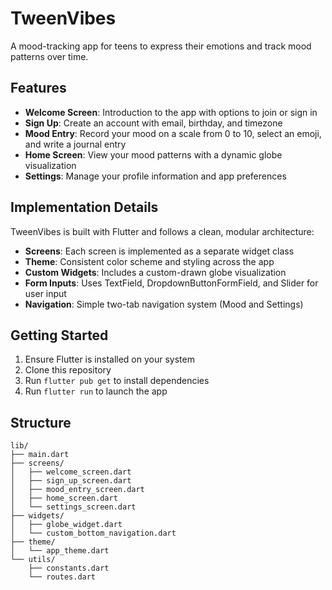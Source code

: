 # TweenVibes

A mood-tracking app for teens to express their emotions and track mood patterns over time.

## Features

- **Welcome Screen**: Introduction to the app with options to join or sign in
- **Sign Up**: Create an account with email, birthday, and timezone
- **Mood Entry**: Record your mood on a scale from 0 to 10, select an emoji, and write a journal entry
- **Home Screen**: View your mood patterns with a dynamic globe visualization
- **Settings**: Manage your profile information and app preferences

## Implementation Details

TweenVibes is built with Flutter and follows a clean, modular architecture:

- **Screens**: Each screen is implemented as a separate widget class
- **Theme**: Consistent color scheme and styling across the app
- **Custom Widgets**: Includes a custom-drawn globe visualization
- **Form Inputs**: Uses TextField, DropdownButtonFormField, and Slider for user input
- **Navigation**: Simple two-tab navigation system (Mood and Settings)

## Getting Started

1. Ensure Flutter is installed on your system
2. Clone this repository
3. Run `flutter pub get` to install dependencies
4. Run `flutter run` to launch the app

## Structure

```
lib/
├── main.dart
├── screens/
│   ├── welcome_screen.dart
│   ├── sign_up_screen.dart
│   ├── mood_entry_screen.dart
│   ├── home_screen.dart
│   └── settings_screen.dart
├── widgets/
│   ├── globe_widget.dart
│   └── custom_bottom_navigation.dart
├── theme/
│   └── app_theme.dart
└── utils/
    ├── constants.dart
    └── routes.dart
```
